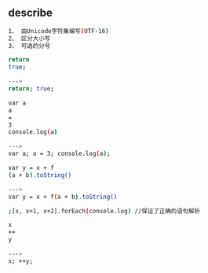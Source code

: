 ## describe
```bash
1、 由Unicode字符集编写(UTF-16)
2、 区分大小写
3、 可选的分号

```

```bash
return
true;

--->
return; true;
```

```bash
var a
a
=
3
console.log(a)

--->
var a; a = 3; console.log(a);
```

```bash
var y = x + f
(a + b).toString()

--->
var y = x + f(a + b).toString()
```

```bash
;[x, x+1, x+2].forEach(console.log) //保证了正确的语句解析
```
```bash
x
++
y

--->
x; ++y;
```